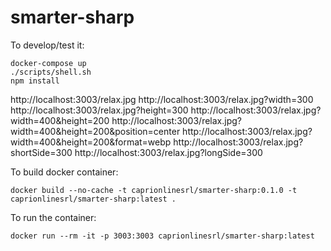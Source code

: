 # smarter-sharp

To develop/test it:
```
docker-compose up
./scripts/shell.sh
npm install
```

http://localhost:3003/relax.jpg
http://localhost:3003/relax.jpg?width=300
http://localhost:3003/relax.jpg?height=300
http://localhost:3003/relax.jpg?width=400&height=200
http://localhost:3003/relax.jpg?width=400&height=200&position=center
http://localhost:3003/relax.jpg?width=400&height=200&format=webp
http://localhost:3003/relax.jpg?shortSide=300
http://localhost:3003/relax.jpg?longSide=300


To build docker container:
```
docker build --no-cache -t caprionlinesrl/smarter-sharp:0.1.0 -t caprionlinesrl/smarter-sharp:latest .
```

To run the container:
```
docker run --rm -it -p 3003:3003 caprionlinesrl/smarter-sharp:latest
```
